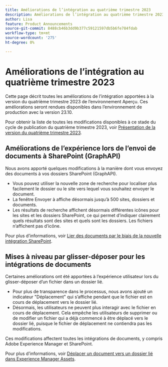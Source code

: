 ```yaml
---
title: Améliorations de l’intégration au quatrième trimestre 2023
description: Améliorations de l’intégration au quatrième trimestre 2023
author: Lisa
feature: Product Announcements
source-git-commit: 8488cb46b3dd9b377c59121597db5b6fe784fdab
workflow-type: tm+mt
source-wordcount: '275'
ht-degree: 0%

---
```


# Améliorations de l’intégration au quatrième trimestre 2023

Cette page décrit toutes les améliorations de l’intégration apportées à la version du quatrième trimestre 2023 de l’environnement Aperçu. Ces améliorations seront rendues disponibles dans l’environnement de production avec la version 23.10.

Pour obtenir la liste de toutes les modifications disponibles à ce stade du cycle de publication du quatrième trimestre 2023, voir [Présentation de la version du quatrième trimestre 2023](/help/quicksilver/product-announcements/product-releases/23-q4-release-activity/23-q4-release-overview.md).

## Améliorations de l’expérience lors de l’envoi de documents à SharePoint (GraphAPI)

Nous avons apporté quelques modifications à la manière dont vous envoyez des documents à vos dossiers SharePoint (GraphAPI).

* Vous pouvez utiliser la nouvelle zone de recherche pour localiser plus facilement le dossier ou le site vers lequel vous souhaitez envoyer le document.
* La fenêtre Envoyer à affiche désormais jusqu’à 500 sites, dossiers et documents.
* Les résultats de recherche affichent désormais différentes icônes pour les sites et les dossiers SharePoint, ce qui permet d’indiquer clairement quels résultats sont des sites et quels sont les dossiers. Les fichiers n’affichent pas d’icône.

Pour plus d’informations, voir [Lier des documents par le biais de la nouvelle intégration SharePoint](/help/quicksilver/administration-and-setup/configure-integrations/configure-sharepoint-integration.md#link-documents-through-the-new-sharepoint-integration).

## Mises à niveau par glisser-déposer pour les intégrations de documents

Certaines améliorations ont été apportées à l’expérience utilisateur lors du glisser-déposer d’un fichier dans un dossier lié.

* Pour plus de transparence dans le processus, nous avons ajouté un indicateur &quot;Déplacement&quot; qui s’affiche pendant que le fichier est en cours de déplacement vers le dossier lié.
* Désormais, les utilisateurs ne peuvent plus interagir avec le fichier en cours de déplacement. Cela empêche les utilisateurs de supprimer ou de modifier un fichier qui a déjà commencé à être déplacé vers le dossier lié, puisque le fichier de déplacement ne contiendra pas les modifications.

Ces modifications affectent toutes les intégrations de documents, y compris Adobe Experience Manager et SharePoint.

Pour plus d’informations, voir [Déplacer un document vers un dossier lié dans Experience Manager Assets](/help/quicksilver/documents/adobe-workfront-for-experience-manager-assets-essentials/send-to-aem.md#move-a-document-to-a-linked-folder-in-experience-manager-assets).
